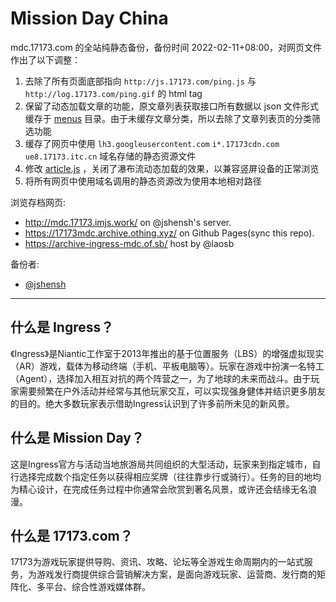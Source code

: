 # Mission Day China

mdc.17173.com 的全站纯静态备份，备份时间 2022-02-11+08:00，对网页文件作出了以下调整：

1. 去除了所有页面底部指向 `http://js.17173.com/ping.js` 与 `http://log.17173.com/ping.gif` 的 html tag
2. 保留了动态加载文章的功能，原文章列表获取接口所有数据以 json 文件形式缓存于 [menus](./menus) 目录。由于未缓存文章分类，所以去除了文章列表页的分类筛选功能
3. 缓存了网页中使用 `lh3.googleusercontent.com` `i*.17173cdn.com` `ue8.17173.itc.cn` 域名存储的静态资源文件
4. 修改 [article.js](./static/js/article.js#L70-L71) ，关闭了瀑布流动态加载的效果，以兼容竖屏设备的正常浏览
5. 将所有网页中使用域名调用的静态资源改为使用本地相对路径

浏览存档网页:
- http://mdc.17173.imjs.work/ on @jshensh's server.
- https://17173mdc.archive.othing.xyz/ on Github Pages(sync this repo).
- https://archive-ingress-mdc.of.sb/  host by @laosb 

备份者: 
- [@jshensh](https://github.com/jshensh)

---
## 什么是 Ingress？

《Ingress》是Niantic工作室于2013年推出的基于位置服务（LBS）的增强虚拟现实（AR）游戏，载体为移动终端（手机、平板电脑等）。玩家在游戏中扮演一名特工（Agent），选择加入相互对抗的两个阵营之一，为了地球的未来而战斗。由于玩家需要频繁在户外活动并经常与其他玩家交互，可以实现强身健体并结识更多朋友的目的。绝大多数玩家表示借助Ingress认识到了许多前所未见的新风景。

## 什么是 Mission Day？

这是Ingress官方与活动当地旅游局共同组织的大型活动，玩家来到指定城市，自行选择完成数个指定任务以获得相应奖牌（往往靠步行或骑行）。任务的目的地均为精心设计，在完成任务过程中你通常会欣赏到著名风景，或许还会结缘无名浪漫。

## 什么是 17173.com？

17173为游戏玩家提供导购、资讯、攻略、论坛等全游戏生命周期内的一站式服务，为游戏发行商提供综合营销解决方案，是面向游戏玩家、运营商、发行商的矩阵化、多平台、综合性游戏媒体群。 
